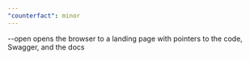 ```yaml
---
"counterfact": minor
---
```


--open opens the browser to a landing page with pointers to the code, Swagger, and the docs
